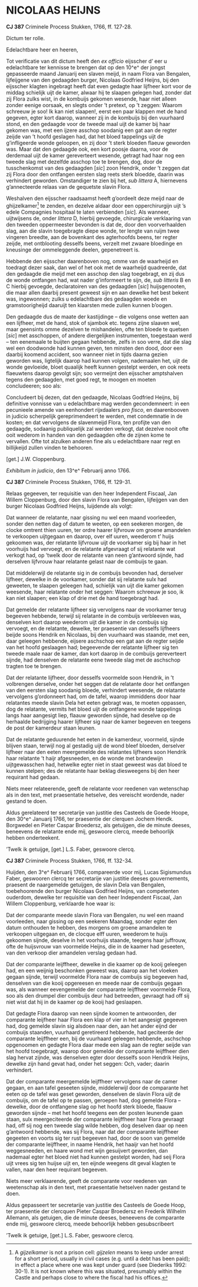 # NICOLAAS HEIJNS

**CJ 387** Criminele Process Stukken, 1766, ff. 127-28.

Dictum ter rolle.

Edelachtbare heer en heeren,

Tot verificatie van dit dictum heeft den *ex officio* eijsscher d’ eer u edelachtbare ter kennisse te brengen dat op den 10^e^ der jongst gepasseerde maand Januarij een slaven meijd, in naam Flora van Bengalen, lijfeijgene van den gedaagden burger, Nicolaas Godfried Heijns, bij den eijsscher klagten ingebragt heeft dat even gedagte haar lijfheer kort voor de middag schielijk uijt de kamer, alwaar hij te slaapen gelegen had, zonder dat zij Flora zulks wist, in de kombuijs gekomen wesende, haar niet alleen zonder eenige oorsaak, en slegts onder ’t pretext, op ’t zeggen: Waarom schreeuw je soo! Ik kan niet slaapen!, eerst een paar klappen met de hand gegeven, egter kort daarop, wanneer zij in de kombuijs bij den vuurhaard stond, en den gedaagde voor de tweede maal uijt de kamer bij haar gekomen was, met een ijzere asschop soodanig een gat aan de regter zeijde van ’t hoofd geslagen had, dat het bloed tappelings uijt de g’infligeerde wonde geloopen, en zij door ’t sterk bloeden flaeuw geworden was. Maar dat den gedaagde ook, een kort poosje daarna, voor de derdemaal uijt de kamer gereverteert wesende, getragt had haar nog een tweede slag met dezelfde asschop toe te brengen, dog, door de tusschenkomst van des gedaagden \[*sic*\] zoon Hendrik, onder ’t zeggen dat zij Flora door den ontfangen eersten slag reets sterk bloedde, daarin was verhindert geworden. Omstandiger te zien bij het, *sub littera* A, hiernevens g’annecteerde relaas van de gequetste slavin Flora.

Weshalven den eijsscher raadsaamst heeft g’oordeelt deze meijd naar de ghijzelkamer[^1] te zenden, en dezelve aldaar door een opperchirurgijn uijt ’s edele Compagnies hospitaal te laten verbienden \[*sic*\]. Als wanneer, uijtwijsens de, onder *littera* D, hierbij gevoegde, chirurgicale verklaaring van den tweeden oppermeester bevonden is dat de, door den voorverhaalden slag, aan die slavin toegebragte diepe wonde, ter lengte van ruijm twee vingeren breedte, aan de bovenkant des agterhoofds beens, ter regter zeijde, met ontblooting desselfs beens, verzelt met zwaare bloedinge en kneusinge der ommeleggende deelen, gepenetreert is.

Hebbende den eijsscher daarenboven nog, omme van de waarheijd en toedragt dezer saak, dan wel of het ook met de waarheijd quadreerde, dat den gedaagde die meijd met een asschop den slag toegebragt, en zij dus de wonde ontfangen had, wat nader g’informeert te sijn, de, *sub litteris* B en C hierbij gevoegde, declaratoiren van des gedaagden \[*sic*\] huijsgenooten, die maar allen daarbij present geweest sijn en aan dewelke het best bekent was, ingewonnen; zulks u edelachtbare des gedaagden woede en gramstoorigheijd daaruijt ten klaarsten mede zullen kunnen b’oogen.

Den gedaagde dus de maate der kastijdinge – die volgens onse wetten aan een lijfheer, met de hand, stok of sjambok etc. tegens zijne slaaven wel, maar geensints omme dezelven te mishandelen, ofte ten bloede te quetsen \[*sic*\] met asschoppen, of andere diergelijken instrumenten, toegestaan werd – ten eenemaale te buijten gegaan hebbende, zelfs in soo verre, dat die slag wel een doodwonde had kunnen geven, ten minsten den dood, door een daarbij koomend accident, soo wanneer niet in tijds daarna gezien geworden was, ligtelijk daarop had kunnen volgen, nademaalen het, uijt de wonde gevloeide, bloet quaalijk heeft kunnen gestelpt werden, en ook reets flaeuwtens daarop gevolgt sijn; soo vermeijnt den eijsscher amptshalven tegens den gedaagden, met goed regt, te moogen en moeten concludeeren; soo als:

Concludeert bij dezen, dat den gedaagde, Nicolaas Godfried Heijns, bij definitive vonnisse van u edelachtbare mag werden gecondemneert: in een pecunieele amende van eenhondert rijxdaalers *pro fisco*, en daarenbooven in judicio scherpelijk gereprimendeert te werden, met condemnatie in de kosten; en dat vervolgens de slavenmeijd Flora, ten profijte van den gedaagde, sodaanig publiquelijk zal werden verkogt, dat dezelve nooit ofte ooit wederom in handen van den gedaagden ofte de zijnen kome te vervallen. Ofte tot alzulken anderen fine als u edelachtbare naar regt en billijkeijd zullen vinden te behooren.

\[get.\] J.W. Cloppenburg.

*Exhibitum in judicio*, den 13^e^ Februarij anno 1766.

**CJ 387** Criminele Process Stukken, 1766, ff. 129-31.

Relaas gegeeven, ter requisitie van den heer Independent Fiscaal, Jan Willem Cloppenburg, door den slavin Flora van Bengalen, lijfeijgen van den burger Nicolaas Godfried Heijns, luijdende als volgt:

Dat wanneer de relatante, naar gissing nu wel een maand voorleeden, sonder den netten dag of datum te weeten, op een seekeren morgen, de clocke omtrent thien uuren, ter ordre haarer lijfvrouw om groene amandelen te verkoopen uijtgegaan en daarop, over elf uuren, weederom t’ huijs gekoomen was, der relatante lijfvrouw uijt de voorkamer sig bij haar in het voorhuijs had vervoegt, en de relatante afgevraagt of sij relatante wat verkogt had, op ’twelk door de relatante van neen g’antwoord sijnde, had derselven lijfvrouw haar relatante gelast naar de combuijs te gaan.

Dat middelerwijl de relatante sig in de combuijs bevonden had, derselver lijfheer, dewelke in de voorkamer, sonder dat sij relatante sulx had geweeten, te slaapen geleegen had, schielijk van uijt die kamer gekomen weesende, haar relatante onder het seggen: Waarom schreeuw je soo, ik kan niet slaapen; een klap of drie met de hand toegebragt had.

Dat gemelde der relatante lijfheer sig vervolgens naar de voorkamer terug begeeven hebbende, terwijl sij relatante in de combuijs verbleeven was, denselven kort daarop weederom uijt die kamer in de combuijs sig vervoegt, en de relatante, dewelke, ter praesentie van desselfs lijfheers beijde soons Hendrik en Nicolaas, bij den vuurhaard was staande, met een, daar geleegen hebbende, eijsere aschschop een gat aan de regter seijde van het hoofd geslaagen had; begeevende der relatante lijfheer sig ten tweede maale naar de kamer, dan kort daarop in de combuijs gereverteert sijnde, had denselven de relatante eene tweede slag met de aschschop tragten toe te brengen.

Dat der relatante lijfheer, door desselfs voormelde soon Hendrik, in ’t volbrengen derselve, onder het seggen dat de relatante door het ontfangen van den eersten slag soodanig bloede, verhindert weesende, de relatante vervolgens g’ordonneert had, om de tafel, waarop immiddens door haar relatantes meede slavin Dela het eeten gebragt was, te moeten oppassen, dog de relatante, vermits het bloed uijt de ontfangene wonde tappelings langs haar aangesigt liep, flaauw geworden sijnde, had deselve op de herhaalde bedrijging haarer lijfheer sig naar de kamer begeeven en teegens de post der kamerdeur staan leunen.

Dat de relatante geduurende het eeten in de kamerdeur, voormeld, sijnde blijven staan, terwijl nog al gestadig uijt de wond bleef bloeden, derselver lijfheer naar den eeten meergemelde des relatantes lijfheers soon Hendrik haar relatante ’t haijr afgesneeden, en de wonde met brandewijn uijtgewasschen had, hetwelke egter niet in staat geweest was dat bloed te kunnen stelpen; des de relatante haar beklag diesweegens bij den heer requirant had gedaan.

Niets meer relateerende, geeft de relatante voor reedenen van wetenschap als in den text, met praesentatie hetselve, des vereischt wordende, nader gestand te doen.

Aldus gerelateerd ter secretarije van justitie des Casteels de Goede Hoope, den 30^e^ Januarij 1766, ter praesentie der clerquen Jochem Hendk. Borgwedel en Pieter Caspar Broedersz, als getuijgen, die de minute deeses, beneevens de relatante ende mij, geswoore clercq, meede behoorlijk hebben onderteekent.

’Twelk ik getuijge, \[get.\] L.S. Faber, geswoore clercq.

**CJ 387** Criminele Process Stukken, 1766, ff. 132-34.

Huijden, den 3^e^ Februarij 1766, compareerde voor mij, Lucas Sigismundus Faber, geswooren clercq ter secretarije van justitie deeses gouvernements, praesent de naargemelde getuijgen, de slavin Dela van Bengalen, toebehoorende den burger Nicolaas Godfried Heijns, van competenten ouderdom, dewelke ter requisitie van den heer Independent Fiscaal, Jan Willem Cloppenburg, verklaarde hoe waar is:

Dat der comparante meede slavin Flora van Bengalen, nu wel een maand voorleeden, naar gissing op een seekeren Maandag, sonder egter den datum onthouden te hebben, des morgens om groene amandelen te verkoopen uitgegaan en, de clocque elff uuren, weederom te huijs gekoomen sijnde, deselve in het voorhuijs staande, teegens haar juffrouw, ofte de huijsvrouw van voormelde Heijns, die in de kaamer had geseeten, van den verkoop dier amandelen verslag gedaan had.

Dat der comparante leijffheer, dewelke in die kaamer op de kooij geleegen had, en een weijnig beschonken geweest was, daarop aan het vloeken gegaan sijnde, terwijl voormelde Flora naar de combuijs sig begeeven had, denselven van die kooij opgereesen en meede naar de combuijs gegaan was, als wanneer eevengemelde der comparante leijffheer voormelde Flora, soo als den drumpel dier combuijs deur had betreeden, gevraagt had off sij niet wist dat hij in de kaamer op de kooij had geslaapen.

Dat gedagte Flora daarop van neen sijnde koomen te antwoorden, der comparante leijfheer haar Flora een klap of vier in het aangesigt gegeeven had, dog gemelde slavin sig alsdoen naar den, aan het ander eijnd der combuijs staanden, vuurhaard geretireerd hebbende, had geciteerde der comparante leijffheer een, bij de vuurhaard geleegen hebbende, aschschop opgenoomen en gedagte Flora daar mede een slag aan de regter seijde van het hoofd toegebragt, waarop door gemelde der comparante leijffheer dien slag hervat zijnde, was denselven egter door desselfs soon Hendrik Heijns, dewelke zijn hand gevat had, onder het seggen: Och, vader; daarin verhindert.

Dat der comparante meergemelde leijffheer vervolgens naar de camer gegaan, en aan tafel geseeten sijnde, middelerwijl door de comparante het eeten op de tafel was geset geworden, denselven de slavin Flora uijt de combuijs, om de tafel op te passen, geroepen had, dog gemelde Flora – dewelke, door de ontfangene slag op het hoofd sterk bloede, flaauw geworden sijnde – met het hoofd teegens een der posten leunende gaan staan, sulx meergeciteerde der comparante leijffheer haar Flora gevraagt had, off sij nog een tweede slag wilde hebben, dog deselven daar op neen g’antwoord hebbende, was sij Flora, naar dat der comparante leijffheer gegeeten en voorts sig ter rust begeeven had, door de soon van gemelde der comparante leijffheer, in naame Hendrik, het haaijr van het hoofd weggesneeden, en haare wond met wijn gesuijvert geworden, dan nademaal egter het bloed niet had kunnen gestelpt worden, had seij Flora uijt vrees sig ten huijse uijt en, ten eijnde weegens dit geval klagten te vallen, naar den heer requirant begeeven.

Niets meer verklaarende, geeft de comparante voor reedenen van weetenschap als in den text, met praesentatie hetselven nader gestand te doen.

Aldus gepasseert ter secretarije van justitie des Casteels de Goede Hoop, ter praesentie der clercquen Pieter Caspar Broedersz en Frederik Wilhelm Allemann, als getuigen, die de minute deeses, beneevens de comparante ende mij, geswoore clercq, meede behoorlijk hebben gesubscribeert

’Twelk ik getuige, \[get.\] L.S. Faber, geswoore clercq.

[^1]: A *gijzelkamer* is not a prison cell: *gijzelen* means to keep under arrest for a short period, usually in civil cases (e.g. until a debt has been paid); in effect a place where one was kept under guard (see Diederiks 1992: 30-1). It is not known where this was situated, presumably within the Castle and perhaps close to where the fiscal had his offices.